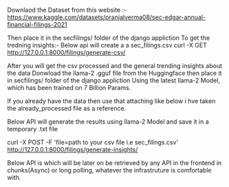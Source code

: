 Downlaod the Dataset from this website :- https://www.kaggle.com/datasets/pranjalverma08/sec-edgar-annual-financial-filings-2021

Then place it in the secfilings/ folder of the django appliction
To get the tredning insights:-
Below api will create a a sec_filings.csv
curl -X GET http://127.0.0.1:8000/filings/generate-csv/

After you will get the csv processed and the general trending insights about the data
Donwload the llama-2 .gguf file from the Huggingface then place it in secfilings/ folder of the django appliction
Using the latest llama-2 Model, which has been trained on 7 Billion Params.

If you already have the data then use that attaching like below i hve taken the already_processed file as a reference.

Below API will generate the results using llama-2 Model and save it in a temporary .txt file 

curl -X POST -F 'file=path to your csv file i.e sec_filings.csv' http://127.0.0.1:8000/filings/generate-insights/


Below API is which will be later on be retrieved by any API in the frontend in chunks(Async) or long polling, whatever the infrastruture is comfortable with.

